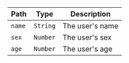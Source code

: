 Path | Type | Description
---- | ---- | -----------
`name` | `String` | The user's name
`sex` | `Number` | The user's sex
`age` | `Number` | The user's age
